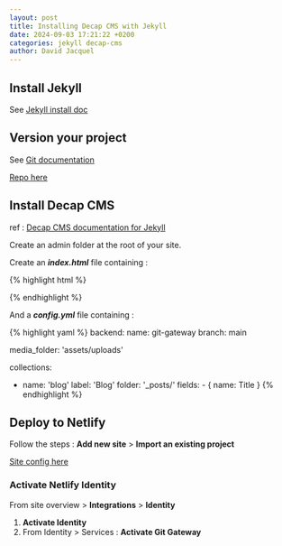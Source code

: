 ```yaml
---
layout: post
title: Installing Decap CMS with Jekyll
date: 2024-09-03 17:21:22 +0200
categories: jekyll decap-cms
author: David Jacquel
---
```

## Install Jekyll

See [Jekyll install doc](https://docs.google.com/document/d/1LaqoY2Qii0Hcc6W6c8yt6eByBQiBJ1MB/edit?usp=sharing&ouid=104371554567107929993&rtpof=true&sd=true)

## Version your project

See [Git documentation](https://docs.google.com/document/d/1TfthdzUD5Cu6U8MjtL_WqqI4O09He0nr/edit?usp=sharing&ouid=104371554567107929993&rtpof=true&sd=true)

[Repo here](https://github.com/djacquel/jekyll-decap-cms)

## Install Decap CMS

ref : [Decap CMS documentation for Jekyll](https://decapcms.org/docs/jekyll/)

Create an admin folder at the root of your site.

Create an ***index.html*** file containing :

{% highlight html %}

<!DOCTYPE html>

<html>
  <head>
    <meta charset="utf-8" />
    <meta name="viewport" content="width=device-width, initial-scale=1.0" />
    <title>Content Manager</title>
    <!-- Include the identity widget -->
    <script src="https://identity.netlify.com/v1/netlify-identity-widget.js" type="text/javascript"></script>
  </head>
  <body>
    <!-- Include the script that builds the page and powers Decap CMS -->
    <script src="https://unpkg.com/decap-cms@^3.0.0/dist/decap-cms.js"></script>
  </body>
</html>
{% endhighlight %}

And a ***config.yml*** file containing :

{% highlight yaml %}
backend:
  name: git-gateway
  branch: main

media_folder: 'assets/uploads'

collections:

* name: 'blog'
      label: 'Blog'
      folder: '_posts/'
      fields:
        - { name: Title }
  {% endhighlight %}

## Deploy to Netlify

Follow the steps : **Add new site** > **Import an existing project**

[Site config here](https://app.netlify.com/sites/jekyll-decap-cms/overview)

### Activate Netlify Identity

From site overview > **Integrations** > **Identity**

1. **Activate Identity**
2. From Identity > Services : **Activate Git Gateway**
